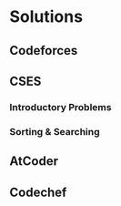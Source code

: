 # Solutions

## Codeforces

## CSES
### Introductory Problems
### Sorting & Searching

## AtCoder

## Codechef
